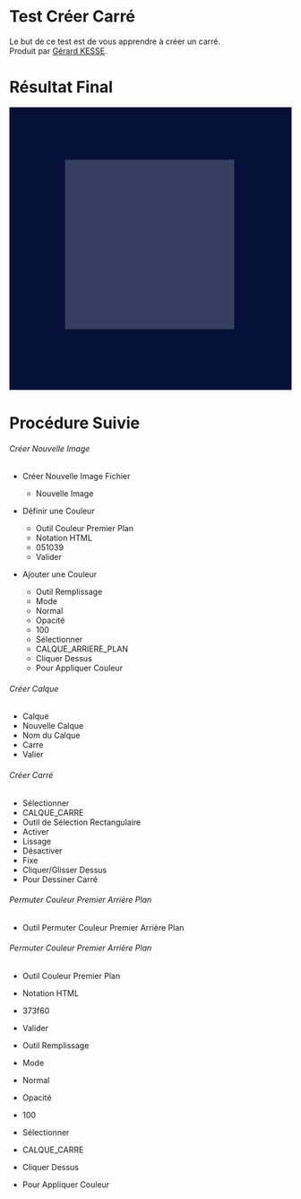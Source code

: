# Test Créer Carré 

Le but de ce test est de vous apprendre à créer un carré.  
Produit par 
[Gérard KESSE](https://github.com/gkesse/ "https://github.com/gkesse").

# Résultat Final

![Logo.png](https://raw.githubusercontent.com/gkesse/ReadyGimp/master/Forme_Geometrique/Carre.png)

# Procédure Suivie

###### Créer Nouvelle Image

* Créer Nouvelle Image
     Fichier
    * Nouvelle Image

* Définir une Couleur
    * Outil Couleur Premier Plan
    * Notation HTML
    * 051039
    * Valider

* Ajouter une Couleur
    * Outil Remplissage
    * Mode
    * Normal
    * Opacité
    * 100
    * Sélectionner
    * CALQUE_ARRIERE_PLAN
    * Cliquer Dessus
    * Pour Appliquer Couleur

###### Créer Calque

* Calque
* Nouvelle Calque
* Nom du Calque
* Carre
* Valier

###### Créer Carré

* Sélectionner
* CALQUE_CARRE
* Outil de Sélection Rectangulaire
* Activer
* Lissage
* Désactiver
* Fixe
* Cliquer/Glisser Dessus
* Pour Dessiner Carré

###### Permuter Couleur Premier Arrière Plan

* Outil Permuter Couleur Premier Arrière Plan

###### Permuter Couleur Premier Arrière Plan

* Outil Couleur Premier Plan
* Notation HTML
* 373f60
* Valider


* Outil Remplissage
* Mode
* Normal
* Opacité
* 100
* Sélectionner
* CALQUE_CARRE
* Cliquer Dessus
* Pour Appliquer Couleur
